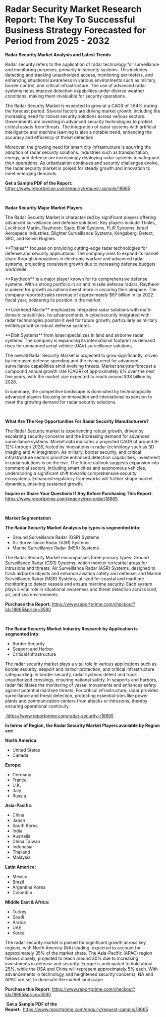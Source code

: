 <p><h1>Radar Security Market Research Report: The Key To Successful Business Strategy Forecasted for Period from 2025 - 2032</h1></p><p><strong>Radar Security Market Analysis and Latest Trends</strong></p>
<p><p>Radar security refers to the application of radar technology for surveillance and monitoring purposes, primarily in security systems. This includes detecting and tracking unauthorized access, monitoring perimeters, and enhancing situational awareness in various environments such as military, border control, and critical infrastructure. The use of advanced radar systems helps improve detection capabilities under diverse weather conditions, making them invaluable for security operations.</p><p>The Radar Security Market is expected to grow at a CAGR of 1.84% during the forecast period. Several factors are driving market growth, including the increasing need for robust security solutions across various sectors. Governments are investing in advanced security technologies to protect critical assets from threats. The integration of radar systems with artificial intelligence and machine learning is also a notable trend, enhancing the accuracy and efficiency of threat detection.</p><p>Moreover, the growing need for smart city infrastructure is spurring the adoption of radar security solutions. Industries such as transportation, energy, and defense are increasingly deploying radar systems to safeguard their operations. As urbanization continues and security challenges evolve, the radar security market is poised for steady growth and innovation to meet emerging demands.</p></p>
<p><strong>Get a Sample PDF of the Report:&nbsp;</strong> <a href="https://www.reportprime.com/enquiry/request-sample/18665?utm_campaign=4520&utm_medium=2&utm_source=Github&utm_content=ia&utm_term=18052025&utm_id=radar-security">https://www.reportprime.com/enquiry/request-sample/18665</a></p>
<p>&nbsp;</p>
<p><strong>Radar Security Major Market Players</strong></p>
<p><p>The Radar Security Market is characterized by significant players offering advanced surveillance and defense solutions. Key players include Thales, Lockheed Martin, Raytheon, Saab, Elbit Systems, FLIR Systems, Israel Aerospace Industries, Blighter Surveillance Systems, Kongsberg, Detect, SRC, and Kelvin Hughes.</p><p>**Thales** focuses on providing cutting-edge radar technologies for defense and security applications. The company aims to expand its market share through innovations in electronic warfare and advanced radar systems, projecting consistent growth due to increasing defense budgets worldwide.</p><p>**Raytheon** is a major player known for its comprehensive defense systems. With a strong portfolio in air and missile defense radars, Raytheon is poised for growth as nations invest more in securing their airspace. The company reported sales revenue of approximately $67 billion in its 2022 fiscal year, bolstering its position in the market.</p><p>**Lockheed Martin** emphasizes integrated radar solutions with multi-domain capabilities. Its advancements in cybersecurity integrated with radar technologies position it well for future growth, particularly as military entities prioritize robust defense systems.</p><p>**Elbit Systems** from Israel specializes in land and airborne radar systems. The company is expanding its international footprint as demand rises for unmanned aerial vehicle (UAV) surveillance solutions.</p><p>The overall Radar Security Market is projected to grow significantly, driven by increased defense spending and the rising need for advanced surveillance capabilities amid evolving threats. Market analysts forecast a compound annual growth rate (CAGR) of approximately 6% over the next five years, with the market size expected to reach around $38 billion by 2028.</p><p>In summary, the competitive landscape is dominated by technologically advanced players focusing on innovation and international expansion to meet the growing demand for radar security solutions.</p></p>
<p>&nbsp;</p>
<p><strong>What Are The Key Opportunities For Radar Security Manufacturers?</strong></p>
<p><p>The Radar Security market is experiencing robust growth, driven by escalating security concerns and the increasing demand for advanced surveillance systems. Market data indicates a projected CAGR of around 9-12% through 2028, fueled by innovations in radar technology such as 3D imaging and AI integration. As military, border security, and critical infrastructure sectors prioritize enhanced detection capabilities, investment in radar solutions is on the rise. The future outlook suggests expansion into commercial sectors, including smart cities and autonomous vehicles, underscoring a significant shift towards comprehensive security ecosystems. Enhanced regulatory frameworks will further shape market dynamics, ensuring sustained growth.</p></p>
<p><strong>Inquire or Share Your Questions If Any Before Purchasing This Report:</strong> <a href="https://www.reportprime.com/enquiry/pre-order/18665?utm_campaign=4520&utm_medium=2&utm_source=Github&utm_content=ia&utm_term=18052025&utm_id=radar-security">https://www.reportprime.com/enquiry/pre-order/18665</a></p>
<p>&nbsp;</p>
<p><strong>Market Segmentation</strong></p>
<p><strong>The Radar Security Market Analysis by types is segmented into:</strong></p>
<p><ul><li>Ground Surveillance Radar (GSR) Systems</li><li>Air Surveillance Radar (ASR) Systems</li><li>Marine Surveillance Radar (MSR) Systems</li></ul></p>
<p><p>The Radar Security Market encompasses three primary types: Ground Surveillance Radar (GSR) Systems, which monitor terrestrial areas for intrusions and threats; Air Surveillance Radar (ASR) Systems, designed to track airborne objects and enhance aviation safety and defense; and Marine Surveillance Radar (MSR) Systems, utilized for coastal and maritime monitoring to detect vessels and ensure maritime security. Each system plays a vital role in situational awareness and threat detection across land, air, and sea environments.</p></p>
<p><strong>Purchase this Report:&nbsp;</strong><a href="https://www.reportprime.com/checkout?id=18665&price=3590&utm_campaign=4520&utm_medium=2&utm_source=Github&utm_content=ia&utm_term=18052025&utm_id=radar-security">https://www.reportprime.com/checkout?id=18665&price=3590</a></p>
<p>&nbsp;</p>
<p><strong>The Radar Security Market Industry Research by Application is segmented into:</strong></p>
<p><ul><li>Border Security</li><li>Seaport and Harbor</li><li>Critical Infrastructure</li></ul></p>
<p><p>The radar security market plays a vital role in various applications such as border security, seaport and harbor protection, and critical infrastructure safeguarding. In border security, radar systems detect and track unauthorized crossings, ensuring national safety. In seaports and harbors, radar facilitates the monitoring of vessel movements and enhances safety against potential maritime threats. For critical infrastructure, radar provides surveillance and threat detection, protecting essential sites like power plants and communication centers from attacks or intrusions, thereby ensuring operational continuity.</p></p>
<p><a href="https://www.reportprime.com/radar-security-r18665?utm_campaign=4520&utm_medium=2&utm_source=Github&utm_content=ia&utm_term=18052025&utm_id=radar-security">&nbsp;https://www.reportprime.com/radar-security-r18665</a></p>
<p><strong>In terms of Region, the Radar Security Market Players available by Region are:</strong></p>
<p>
    <p> <strong> North America: </strong>
        <ul>
            <li>United States</li>
            <li>Canada</li>
        </ul>
        </p> 
    <p> <strong> Europe: </strong>
        <ul>
            <li>Germany</li>
            <li>France</li>
            <li>U.K.</li>
            <li>Italy</li>
            <li>Russia</li>
        </ul>
        </p> 
    <p> <strong> Asia-Pacific: </strong>
        <ul>
            <li>China</li>
            <li>Japan</li>
            <li>South Korea</li>
            <li>India</li>
            <li>Australia</li>
            <li>China Taiwan</li>
            <li>Indonesia</li>
            <li>Thailand</li>
            <li>Malaysia</li>
        </ul>
        </p> 
    <p> <strong> Latin America: </strong>
        <ul>
            <li>Mexico</li>
            <li>Brazil</li>
            <li>Argentina Korea</li>
            <li>Colombia</li>
        </ul>
        </p> 
    <p> <strong> Middle East & Africa: </strong>
        <ul>
            <li>Turkey</li>
            <li>Saudi</li>
            <li>Arabia</li>
            <li>UAE</li>
            <li>Korea</li>
        </ul>
    </p>
    </p>
<p><p>The radar security market is poised for significant growth across key regions, with North America (NA) leading, expected to account for approximately 35% of the market share. The Asia-Pacific (APAC) region follows closely, projected to reach around 30% due to increasing investments in defense and security. Europe is anticipated to hold about 25%, while the USA and China will represent approximately 5% each. With advancements in technology and heightened security concerns, NA and APAC are set to dominate the market landscape.</p></p>
<p><strong>Purchase this Report: </strong><a href="https://www.reportprime.com/checkout?id=18665&price=3590&utm_campaign=4520&utm_medium=2&utm_source=Github&utm_content=ia&utm_term=18052025&utm_id=radar-security">https://www.reportprime.com/checkout?id=18665&price=3590</a></p>
<p>&nbsp;<strong>Get a Sample PDF of the Report:&nbsp;&nbsp;</strong><a href="https://www.reportprime.com/enquiry/request-sample/18665?utm_campaign=4520&utm_medium=2&utm_source=Github&utm_content=ia&utm_term=18052025&utm_id=radar-security">https://www.reportprime.com/enquiry/request-sample/18665</a></p>
<p><strong></strong></p>
<p><p></p><p></p><p></p></p>